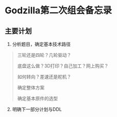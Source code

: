 # Godzilla第二次组会备忘录



## 主要计划

1. 分析题目，确定基本技术路径

> 三轮还是四轮？几轮驱动？
>
> 底盘这么做？3D打印？自己加工？网上购买？
>
> 如何转向？差速还是舵机？
>
> 确定整体方案
>
> 确定基本原件的选型
>
> 

2. 明确下一部分计划与DDL